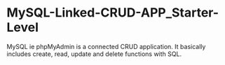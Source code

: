 # MySQL-Linked-CRUD-APP_Starter-Level
MySQL ie phpMyAdmin is a connected CRUD application. It basically includes create, read, update and delete functions with SQL.
